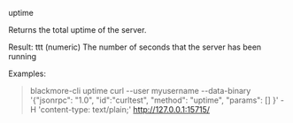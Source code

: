 uptime

Returns the total uptime of the server.

Result:
ttt        (numeric) The number of seconds that the server has been running

Examples:
> blackmore-cli uptime 
> curl --user myusername --data-binary '{"jsonrpc": "1.0", "id":"curltest", "method": "uptime", "params": [] }' -H 'content-type: text/plain;' http://127.0.0.1:15715/

